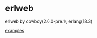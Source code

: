 # erlweb
erlweb by cowboy(2.0.0-pre.1), erlang(18.3)

[examples](https://github.com/mirahs/erlweb/tree/master/examples)
